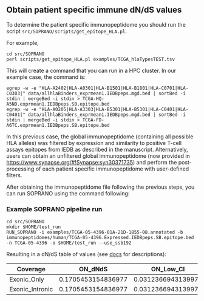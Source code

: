 ## Obtain patient specific immune dN/dS values

To determine the patient specific immunopeptidome you should run the script 
`src/SOPRANO/scripts/get_epitope_HLA.pl`.

For example,
```{bash}
cd src/SOPRANO
perl scripts/get_epitope_HLA.pl examples/TCGA_hlaTypesTEST.tsv 
```

This will create a command that you can run in a HPC cluster.
In our example case, the command is:

```{bash}
egrep -w -e "HLA-A2402|HLA-A0301|HLA-B1501|HLA-B1801|HLA-C0701|HLA-C0303|" data/allhlaBinders_exprmean1.IEDBpeps.mgd.bed | sortBed -i stdin | mergeBed -i stdin > TCGA-HQ-A5ND.exprmean1.IEDBpeps.SB.epitope.bed
egrep -w -e "HLA-A0205|HLA-A3303|HLA-B5301|HLA-B5301|HLA-C0401|HLA-C0401|" data/allhlaBinders_exprmean1.IEDBpeps.mgd.bed | sortBed -i stdin | mergeBed -i stdin > TCGA-FD-A6TC.exprmean1.IEDBpeps.SB.epitope.bed
```

In this previous case, the global immunopeptidome (containing all possible HLA 
alleles) was filtered by expression and similarity to positive T-cell assays 
epitopes from IEDB as described in the manuscript. Alternatively, users can 
obtain an unfiltered global immunopeptidome 
(now provided in https://www.synapse.org/#!Synapse:syn30371735) and perform 
the post-processing of each patient specific immunopeptidome with user-defined 
filters.  

After obtaining the immunopeptidome file following the previous steps, you can 
run SOPRANO using the command following:

### Example SOPRANO pipeline run

```{bash}
cd src/SOPRANO
mkdir $HOME/test_run
RUN_SOPRANO -i examples/TCGA-05-4396-01A-21D-1855-08.annotated -b immunopeptidomes/human/TCGA-05-4396.Expressed.IEDBpeps.SB.epitope.bed -n TCGA-05-4396 -o $HOME/test_run --use_ssb192
```

Resulting in a dN/dS table of values (see [docs](OUTPUT.md) for descriptions):

|Coverage|ON_dNdS|ON_Low_CI|ON_High_CI|ON_Mutations|OFF_dNdS|OFF_Low_CI|OFF_High_CI|OFF_Mutations|Pvalue|ON_na|ON_NA|ON_ns|ON_NS|OFF_na|OFF_NA|OFF_ns|OFF_NS|
| --- | --- | --- | --- | --- | --- | --- | --- | --- | --- | --- | --- | --- | --- | --- | --- | --- | --- |
|Exonic_Only|0.1705453154836977|0.0312366943139973|0.931139010455422|6.0|0.8906877180572573|0.5106460954618285|1.5535703066143318|63.0|0.3305106429187915|2.0|1974270.0|4.0|673405.0|46.0|19525700.0|17.0|6427220.0|
|Exonic_Intronic|0.1705453154836977|0.0312366943139973|0.931139010455422|6.0|0.8906877180572573|0.5106460954618285|1.5535703066143318|63.0|0.3305106429187915|2.0|1974270.0|4.0|673405.0|46.0|19525700.0|17.0|6427220.0|